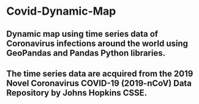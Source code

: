 # Covid-Dynamic-Map
## Dynamic map using time series data of Coronavirus infections around the world using GeoPandas and Pandas Python libraries. 
## The time series data are acquired from the 2019 Novel Coronavirus COVID-19 (2019-nCoV) Data Repository by Johns Hopkins CSSE.
